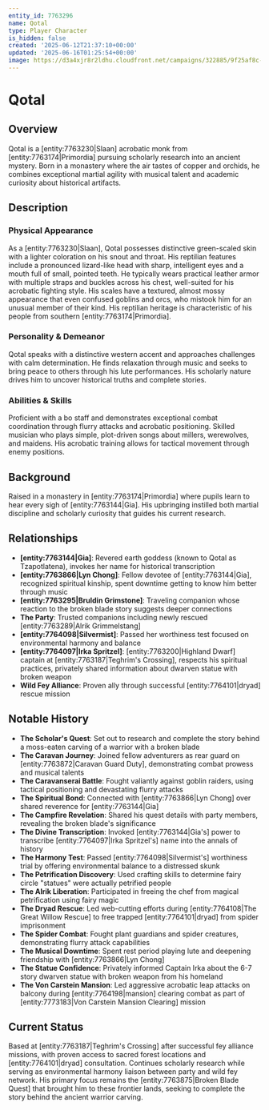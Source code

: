 ```yaml
---
entity_id: 7763296
name: Qotal
type: Player Character
is_hidden: false
created: '2025-06-12T21:37:10+00:00'
updated: '2025-06-16T01:25:54+00:00'
image: https://d3a4xjr8r2ldhu.cloudfront.net/campaigns/322885/9f25af8c-87ef-460a-9fa0-367d6acdb65e.png
---
```


# Qotal

## Overview

Qotal is a [entity:7763230|Slaan] acrobatic monk from [entity:7763174|Primordia] pursuing scholarly research into an ancient mystery. Born in a monastery where the air tastes of copper and orchids, he combines exceptional martial agility with musical talent and academic curiosity about historical artifacts.

## Description

### Physical Appearance

As a [entity:7763230|Slaan], Qotal possesses distinctive green-scaled skin with a lighter coloration on his snout and throat. His reptilian features include a pronounced lizard-like head with sharp, intelligent eyes and a mouth full of small, pointed teeth. He typically wears practical leather armor with multiple straps and buckles across his chest, well-suited for his acrobatic fighting style. His scales have a textured, almost mossy appearance that even confused goblins and orcs, who mistook him for an unusual member of their kind. His reptilian heritage is characteristic of his people from southern [entity:7763174|Primordia].

### Personality & Demeanor

Qotal speaks with a distinctive western accent and approaches challenges with calm determination. He finds relaxation through music and seeks to bring peace to others through his lute performances. His scholarly nature drives him to uncover historical truths and complete stories.

### Abilities & Skills

Proficient with a bo staff and demonstrates exceptional combat coordination through flurry attacks and acrobatic positioning. Skilled musician who plays simple, plot-driven songs about millers, werewolves, and maidens. His acrobatic training allows for tactical movement through enemy positions.

## Background

Raised in a monastery in [entity:7763174|Primordia] where pupils learn to hear every sigh of [entity:7763144|Gia]. His upbringing instilled both martial discipline and scholarly curiosity that guides his current research.

## Relationships

- **[entity:7763144|Gia]**: Revered earth goddess (known to Qotal as Tzapotlatena), invokes her name for historical transcription
- **[entity:7763866|Lyn Chong]**: Fellow devotee of [entity:7763144|Gia], recognized spiritual kinship, spent downtime getting to know him better through music
- **[entity:7763295|Bruldin Grimstone]**: Traveling companion whose reaction to the broken blade story suggests deeper connections
- **The Party**: Trusted companions including newly rescued [entity:7763289|Alrik Grimmelstang]
- **[entity:7764098|Silvermist]**: Passed her worthiness test focused on environmental harmony and balance
- **[entity:7764097|Irka Spritzel]**: [entity:7763200|Highland Dwarf] captain at [entity:7763187|Teghrim's Crossing], respects his spiritual practices, privately shared information about dwarven statue with broken weapon
- **Wild Fey Alliance**: Proven ally through successful [entity:7764101|dryad] rescue mission

## Notable History

- **The Scholar's Quest**: Set out to research and complete the story behind a moss-eaten carving of a warrior with a broken blade
- **The Caravan Journey**: Joined fellow adventurers as rear guard on [entity:7763872|Caravan Guard Duty], demonstrating combat prowess and musical talents
- **The Caravanserai Battle**: Fought valiantly against goblin raiders, using tactical positioning and devastating flurry attacks
- **The Spiritual Bond**: Connected with [entity:7763866|Lyn Chong] over shared reverence for [entity:7763144|Gia]
- **The Campfire Revelation**: Shared his quest details with party members, revealing the broken blade's significance
- **The Divine Transcription**: Invoked [entity:7763144|Gia's] power to transcribe [entity:7764097|Irka Spritzel's] name into the annals of history
- **The Harmony Test**: Passed [entity:7764098|Silvermist's] worthiness trial by offering environmental balance to a distressed skunk
- **The Petrification Discovery**: Used crafting skills to determine fairy circle "statues" were actually petrified people
- **The Alrik Liberation**: Participated in freeing the chef from magical petrification using fairy magic
- **The Dryad Rescue**: Led web-cutting efforts during [entity:7764108|The Great Willow Rescue] to free trapped [entity:7764101|dryad] from spider imprisonment
- **The Spider Combat**: Fought plant guardians and spider creatures, demonstrating flurry attack capabilities
- **The Musical Downtime**: Spent rest period playing lute and deepening friendship with [entity:7763866|Lyn Chong]
- **The Statue Confidence**: Privately informed Captain Irka about the 6-7 story dwarven statue with broken weapon from his homeland
- **The Von Carstein Mansion**: Led aggressive acrobatic leap attacks on balcony during [entity:7764198|mansion] clearing combat as part of [entity:7773183|Von Carstein Mansion Clearing] mission

## Current Status

Based at [entity:7763187|Teghrim's Crossing] after successful fey alliance missions, with proven access to sacred forest locations and [entity:7764101|dryad] consultation. Continues scholarly research while serving as environmental harmony liaison between party and wild fey network. His primary focus remains the [entity:7763875|Broken Blade Quest] that brought him to these frontier lands, seeking to complete the story behind the ancient warrior carving.